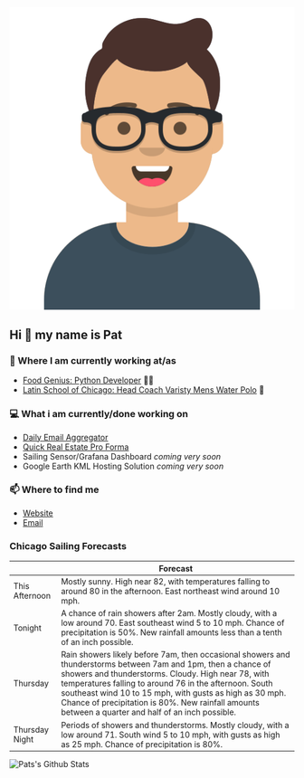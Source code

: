 [![Social banner for p-j-falconer](https://raw.githubusercontent.com/P-J-FALCONER/P-J-FALCONER/master/assets/avataaars.svg)](https://patfalconer.com/)
## Hi :wave: my name is Pat

### 💼 Where I am currently working at/as
- [Food Genius: Python Developer](https://getfoodgenius.com/) 🍔🐍
- [Latin School of Chicago: Head Coach Varisty Mens Water Polo](https://www.latinschool.org/) 🤽


### 💻 What i am currently/done working on
 - [Daily Email Aggregator](https://github.com/P-J-FALCONER/dott_daily_mail)
 - [Quick Real Estate Pro Forma](https://github.com/P-J-FALCONER/henry)
 - Sailing Sensor/Grafana Dashboard *coming very soon*
 - Google Earth KML Hosting Solution *coming very soon*

### 📫 Where to find me
 - [Website](https://patfalconer.com/)
 - [Email](mailto:patrick.j.falconer@gmail.com)


### Chicago Sailing Forecasts
|   | Forecast  |
|---|---|
| This Afternoon | Mostly sunny. High near 82, with temperatures falling to around 80 in the afternoon. East northeast wind around 10 mph. |
| Tonight | A chance of rain showers after 2am. Mostly cloudy, with a low around 70. East southeast wind 5 to 10 mph. Chance of precipitation is 50%. New rainfall amounts less than a tenth of an inch possible. |
| Thursday | Rain showers likely before 7am, then occasional showers and thunderstorms between 7am and 1pm, then a chance of showers and thunderstorms. Cloudy. High near 78, with temperatures falling to around 76 in the afternoon. South southeast wind 10 to 15 mph, with gusts as high as 30 mph. Chance of precipitation is 80%. New rainfall amounts between a quarter and half of an inch possible. |
| Thursday Night | Periods of showers and thunderstorms. Mostly cloudy, with a low around 71. South wind 5 to 10 mph, with gusts as high as 25 mph. Chance of precipitation is 80%. |

![Pats's Github Stats](https://github-readme-stats.vercel.app/api?username=p-j-falconer&show_icons=true&theme=radical)
